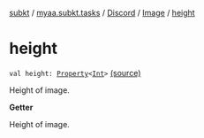 [subkt](../../../index.md) / [myaa.subkt.tasks](../../index.md) / [Discord](../index.md) / [Image](index.md) / [height](./height.md)

# height

`val height: `[`Property`](https://docs.gradle.org/current/javadoc/org/gradle/api/provider/Property.html)`<`[`Int`](https://kotlinlang.org/api/latest/jvm/stdlib/kotlin/-int/index.html)`>` [(source)](https://github.com/Myaamori/SubKt/blob/0.1.10/src/main/kotlin/myaa/subkt/tasks/discordtask.kt#L102)

Height of image.

**Getter**

Height of image.

